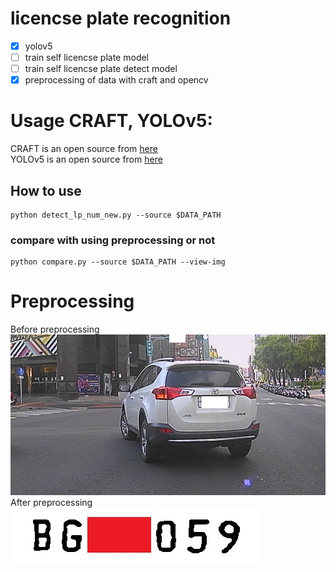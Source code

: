 # licencse plate recognition
- [x] yolov5
- [ ] train self licencse plate model
- [ ] train self licencse plate detect model
- [x] preprocessing of data with craft and opencv

# Usage CRAFT, YOLOv5:
CRAFT is an open source from [here](https://github.com/clovaai/CRAFT-pytorch)  
YOLOv5 is an open source from [here](https://github.com/ultralytics/yolov5) 

## How to use
```shell
python detect_lp_num_new.py --source $DATA_PATH
```
### compare with using preprocessing or not
```shell
python compare.py --source $DATA_PATH --view-img
```

# Preprocessing
Before preprocessing  
![](./doc/demo.png )
After preprocessing  
![](./doc/demo.jpg )